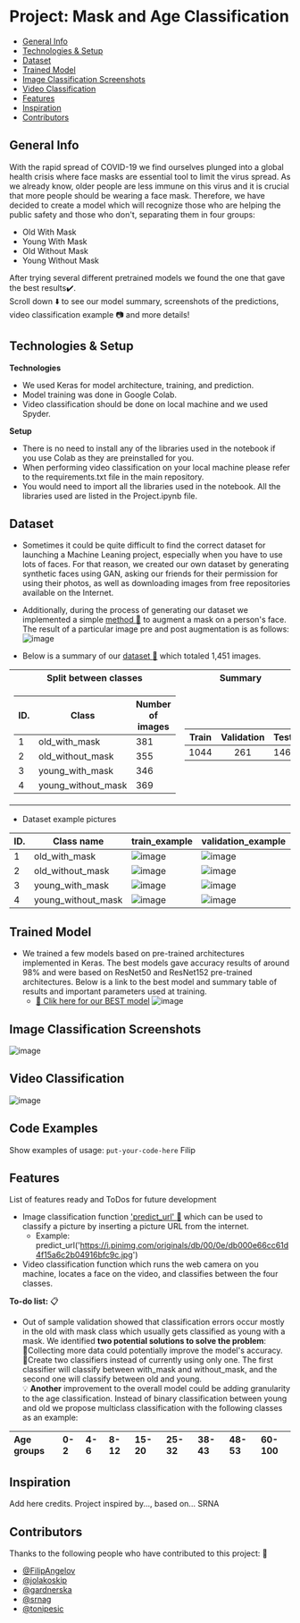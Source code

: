# Project: Mask and Age Classification 
* [General Info](#general-info)
* [Technologies & Setup](#technologies-&-setup)
* [Dataset](#dataset)
* [Trained Model](#trained-model) 
* [Image Classification Screenshots](#image-classification-screenshots)
* [Video Classification](#video-classification)
* [Features](#features)
* [Inspiration](#inspiration)
* [Contributors](#contributors)


## General Info
With the rapid spread of COVID-19 we find ourselves plunged into a global health crisis where face masks are essential tool to limit the virus spread. As we already know, older people are less immune on this virus and it is crucial that more people should be wearing a face mask. Therefore, we have decided to create a model which will recognize those who are helping the public safety and those who don't, separating them in four groups:

* Old With Mask 
* Young With Mask
* Old Without Mask
* Young Without Mask

After trying several different pretrained models we found the one that gave the best results:heavy_check_mark:. <br/>
Scroll down :arrow_down: to see our model summary, screenshots of the predictions, video classification example :camera: and more details!

## Technologies & Setup
**Technologies**
* We used Keras for model architecture, training, and prediction.
* Model training was done in Google Colab.
* Video classification should be done on local machine and we used Spyder.

**Setup**
* There is no need to install any of the libraries used in the notebook if you use Colab as they are preinstalled for you. 
* When performing video classification on your local machine please refer to the requirements.txt file in the main repository.  
* You would need to import all the libraries used in the notebook. All the libraries used are listed in the Project.ipynb file.


## Dataset
* Sometimes it could be quite difficult to find the correct dataset for launching a Machine Leaning project, especially when you have to use lots of faces. For that reason, we created our own dataset by generating synthetic faces using GAN, asking our friends for their permission for using their photos, as well as downloading images from free repositories available on the Internet. 
* Additionally, during the process of generating our dataset we implemented a simple [method :link:](https://github.com/FilipAngelov/Mask_and_Age_Classification/tree/master/code_mask_on_face) to augment a mask on a person's face. The result of a particular image pre and post augmentation is as follows:
![image](https://github.com/FilipAngelov/Mask_and_Age_Classification/blob/master/other/face_augmentation.png)

* Below is a summary of our [dataset :link:](https://drive.google.com/file/d/14RjXeKji5mtuWSB7Xbvnq4kWDeDpLGjj/view?usp=sharing) which totaled 1,451 images.
<table>
<tr><th> Split between classes </th><th> Summary </th></tr>
<tr><td>

| ID.  | Class  | Number of images |
| ------------- | ------------- | ------------- |
|1 | old_with_mask  | 381 |
|2| old_without_mask |  355 |
|3| young_with_mask  | 346  |
|4| young_without_mask  | 369 |

</td><td>

|Train|Validation|Test| 
|--|:--:|--|
|1044|261|146|
</td></tr> </table>


* Dataset example pictures  

| ID.  | Class name  | train_example | validation_example | test_example |
| ------------- | ------------- | ------------- | ------------- | ------------- |
|1 | old_with_mask  | ![image](https://github.com/FilipAngelov/Mask_and_Age_Classification/blob/master/other/train_old_with_mask.png) | ![image](https://github.com/FilipAngelov/Mask_and_Age_Classification/blob/master/other/val_old_with_mask.png) | ![image](https://github.com/FilipAngelov/Mask_and_Age_Classification/blob/master/other/test_old_with_mask.png) |
|2| old_without_mask |  ![image](https://github.com/FilipAngelov/Mask_and_Age_Classification/blob/master/other/train_old_without_mask.png) | ![image](https://github.com/FilipAngelov/Mask_and_Age_Classification/blob/master/other/val_old_without_mask.png) | ![image](https://github.com/FilipAngelov/Mask_and_Age_Classification/blob/master/other/test_old_without_mask.png) |
|3| young_with_mask  | ![image](https://github.com/FilipAngelov/Mask_and_Age_Classification/blob/master/other/train_young_with_mask.png)  | ![image](https://github.com/FilipAngelov/Mask_and_Age_Classification/blob/master/other/val_young_with_mask.png) | ![image](https://github.com/FilipAngelov/Mask_and_Age_Classification/blob/master/other/test_young_with_mask.png) |
|4| young_without_mask  | ![image](https://github.com/FilipAngelov/Mask_and_Age_Classification/blob/master/other/train_young_without_mask.png) | ![image](https://github.com/FilipAngelov/Mask_and_Age_Classification/blob/master/other/val_young_without_mask.png) | ![image](https://github.com/FilipAngelov/Mask_and_Age_Classification/blob/master/other/test_young_without_mask.png) |

## Trained Model
* We trained a few models based on pre-trained architectures implemented in Keras. The best models gave accuracy results of around 98% and were based on ResNet50 and ResNet152 pre-trained architectures. Below is a link to the best model and summary table of results and important parameters used at training.
  * [:link: Clik here for our BEST model](https://drive.google.com/file/d/1gRgRUPW7TaYpF2wXa5eTRINbXx3vCs9n/view?usp=sharing)
  ![image](https://github.com/FilipAngelov/Mask_and_Age_Classification/blob/master/other/model_summaries.png)

## Image Classification Screenshots
![image](https://github.com/FilipAngelov/Mask_and_Age_Classification/blob/master/other/Presentation1.png)

## Video Classification
![image](https://github.com/FilipAngelov/Mask_and_Age_Classification/blob/master/other/gif-petar.gif)

## Code Examples
Show examples of usage:
`put-your-code-here`
Filip

## Features
List of features ready and ToDos for future development
* Image classification function ['predict_url' :link:](https://github.com/FilipAngelov/Mask_and_Age_Classification/blob/master/predict_url.ipynb) which can be used to classify a picture by inserting a picture URL from the internet.
  * Example: predict_url('https://i.pinimg.com/originals/db/00/0e/db000e66cc61d4f15a6c2b04916bfc9c.jpg')
* Video classification function which runs the web camera on you machine, locates a face on the video, and classifies between the four classes.

**To-do list:** :clipboard:
* Out of sample validation showed that classification errors occur mostly in the old with mask class which usually gets classified as young with a mask. We identified **two potential solutions to solve the problem**:<br/>
   :small_orange_diamond:Collecting more data could potentially improve the model's accuracy.<br/>
   :small_orange_diamond:Create two classifiers instead of currently using only one. The first classifier will classify between with_mask and without_mask, and the second one will classify between old and young.<br/>
:bulb: **Another** improvement to the overall model could be adding granularity to the age classification. Instead of binary classification between young and old we propose multiclass classification with the following classes as an example:

|**Age groups**  | 0-2 | 4-6 | 8-12|15-20|25-32|38-43|48-53|60-100|
| :------ | :-------- | :-------- | :------ | :------ | :------ | :------ | :------ | :------ |


## Inspiration
Add here credits. Project inspired by..., based on...
SRNA

## Contributors

Thanks to the following people who have contributed to this project: :raised_hands:

* [@FilipAngelov](https://github.com/FilipAngelov) 
* [@jolakoskip](https://github.com/jolakoskip) 
* [@gardnerska](https://github.com/gardnerska) 
* [@srnag](https://github.com/srnag)
* [@tonipesic](https://github.com/tonipesic)
